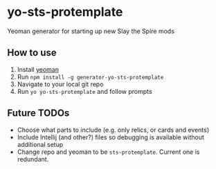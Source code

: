
# yo-sts-protemplate
Yeoman generator for starting up new Slay the Spire mods

## How to use

1. Install [yeoman](https://yeoman.io/learning/)
2. Run `npm install -g generator-yo-sts-protemplate`
3. Navigate to your local git repo
4. Run `yo yo-sts-protemplate` and follow prompts

## Future TODOs
* Choose what parts to include (e.g. only relics, or cards and events)
* Include Intellij (and other?) files so debugging is available without additional setup 
* Change repo and yeoman to be `sts-protemplate`. Current one is redundant.
